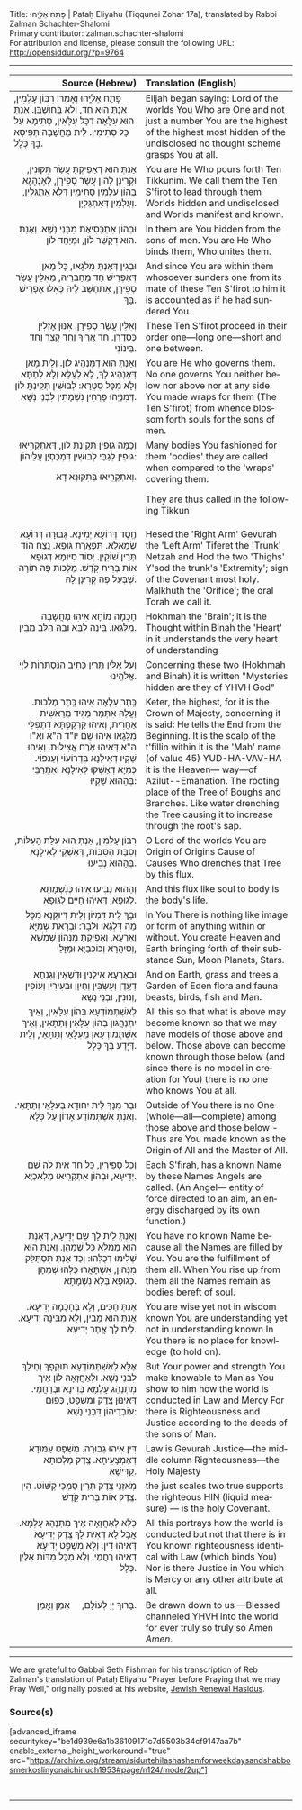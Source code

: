 <html>
<head></head>
<body>
Title: פָּתַח אֵלִיָּֽהוּ | Pataḥ Eliyahu (Tiqqunei Zohar 17a), translated by Rabbi Zalman Schachter-Shalomi<br />
Primary contributor: zalman.schachter-shalomi<br />
For attribution and license, please consult the following URL: <a href="http://opensiddur.org/?p=9764">http://opensiddur.org/?p=9764</a>
<p />
<hr />

<table style="margin-left: auto;margin-right: auto;" class="draggable">
<thead><tr><th id="x" style="text-align: right;">Source (Hebrew)</th><th style="text-align: left;">Translation (English)</th></tr></thead>
<tbody>
<tr><td style="vertical-align:top;" width="28%">
<div class="liturgy" lang="he">
פָּתַח אֵלִיָּֽהוּ וְאָמַר:
רִבּוֹן עָלְמִין,
אַנְתְּ הוּא חָד,
וְלָא בְּחוּשְׁבָּן.
אַנְתְּ הוּא עִלָּאָה
דְכָּל עִלָּאִין,
סְתִימָא עַל
כָּל סְתִימִין.
לֵית מַחֲשָׁבָה
תְּפִיסָא בָךְ
כְּלָל.
</span></div></td>
 
<td width="53%"><div class="english" lang="en">
Elijah began saying:
Lord of the worlds
You Who are One
and not just a number
You are the highest
of the highest
most hidden
of the undisclosed
no thought scheme
grasps You
at all.
</div></td></tr>
    
    
<tr><td style="vertical-align:top;" width="46%"><div class="liturgy" lang="he" style="text-align: right;">
אַנְתְּ הוּא
דְאַפֵּיקְתָּ
עֲשַׂר תִּקּוּנִין,
וּקְרִינָן לְהוֹן
עֲשַׂר סְפִירָן,
לְאַנְהָגָא בְהוֹן
עָלְמִין סְתִימִין
דְּלָא אִתְגַּלְיָן,
וְעָלְמִין דְּאִתְגַּלְיָן.
</span></div></td>
 
<td width="53%"><div class="english" lang="en">
You are He
Who pours forth
Ten Tikkunim.
We call them
the Ten S'firot
to lead through them
Worlds hidden and
undisclosed
and Worlds manifest and known.
</div></td></tr>
    
    
<tr><td style="vertical-align:top;" width="46%"><div class="liturgy" lang="he" style="text-align: right;">
וּבְהוֹן אִתְכְּסִיאַת
מִבְּנֵי נְשָׁא.
וְאַנְתְּ הוּא
דִקָשֵׁר לוֹן,
וּמְיַחֵד לוֹן.
</span></div></td>
 
<td width="53%"><div class="english" lang="en">
In them are You hidden
from the sons of men.
You are He
Who binds them,
Who unites them.
</div></td></tr>
    
    
<tr><td style="vertical-align:top;" width="46%"><div class="liturgy" lang="he" style="text-align: right;">
וּבְגִין דְּאַנְתְּ
מִלגָאו,
כָּל מַאן
דְּאַפְרֵישׁ חַד מֵחַבְרֵיהּ,
מֵאִלֵּין עֲשַׂר סְפִירָן,
אִתְחַשֵּׁב לֵיהּ
כְּאִלּוּ
אַפְרֵישׁ בָּךְ.
</span></div></td>
 
<td width="53%"><div class="english" lang="en">
And since You are
within them
whosoever
sunders one from its mate
of these Ten S'firot
to him it is accounted
as if he had
sundered You.
</div></td></tr>
    
    
<tr><td style="vertical-align:top;" width="46%"><div class="liturgy" lang="he" style="text-align: right;">
וְאִלֵּין עֲשַׂר סְפִירָן.
אִנּוּן אָזְלִין כְּסִדְרָן.
חַד אֲרִיךְ
וְחַד קָצֵר
וְחַד בֵּינוֹנִי.
</span></div></td>
 
<td width="53%"><div class="english" lang="en">
These Ten S'firot
proceed in their order
one—long
one—short
and one between.
</div></td></tr>
    
    
<tr><td style="vertical-align:top;" width="46%"><div class="liturgy" lang="he" style="text-align: right;">
וְאַנְתְּ הוּא
דְמַנְהֵיג לוֹן.
וְלֵית מַאן
דְּאַנְהֵיג לָךְ,
לָא לְעֵֽלָּא
וְלָא לְתַתָּא
וְלָא מִכָּל סִטְרָא:
לְבוּשִׁין תְּקֵינְתָּ לוֹן
דְּמִנַּיְהוּ פָּרְחִין נִשְׁמָתִין
לִבְנֵי נְשָׁא.
</span></div></td>
 
<td width="53%"><div class="english" lang="en">
You are He
who governs them.
No one
governs You
neither below
nor above
nor at any side.
You made wraps for them
(The Ten S'firot)
from whence blossom forth souls
for the sons of men.
</div></td></tr>
    
    
<tr><td style="vertical-align:top;" width="46%"><div class="liturgy" lang="he" style="text-align: right;">
וְכַמָּה גוּפִין תְּקֵינְתָּ לוֹן,
דְּאִתְקְרִֽיאוּ גוּפִין
לְגַבֵּי לְבוּשִׁין
דִּמְכַסְיָן עֲלֵיהוֹן:

וְאִתְקְרִֽיאוּ
בְּתִקּוּנָא דָא.
</span></div></td>
 
<td width="53%"><div class="english" lang="en">
Many bodies You fashioned for them
'bodies' they are called
when compared to the 'wraps'
covering them.
 
They are thus called
in the following Tikkun
</div></td></tr>
    
    
<tr><td style="vertical-align:top;" width="46%"><div class="liturgy" lang="he" style="text-align: right;">
חֶֽסֶד
דְּרוֹעָא יְמִינָא.
גְּבוּרָה
דְּרוֹעָא שְׂמָאלָא.
תִּפְאֶֽרֶת
גּוּפָא.
נֶֽצַח הוֹד
תְּרֵין שׁוֹקִין.
יְסוֹד
סִיּוּמָא דְגוּפָא
אוֹת בְּרִית קֹֽדֶשׁ.
מַלְכוּת
פֶּה
תּוֹרָה שֶׁבְּעַל פֶּה קְרִינָן לָהּ.
</span></div></td>
 
<td width="53%"><div class="english" lang="en">
Hesed
the 'Right Arm'
Gevurah
the 'Left Arm'
Tiferet
the 'Trunk'
Netzaḥ and Hod
the two 'Thighs'
Y'sod
the trunk's 'Extremity';
sign of the Covenant most holy.
Malkhuth
the 'Orifice';
the oral Torah we call it.
</div></td></tr>
    
    
<tr><td style="vertical-align:top;" width="46%"><div class="liturgy" lang="he" style="text-align: right;">
חָכְמָה
מוֹחָא אִיהִוּ
מַחֲשָׁבָה מִלְּגָאו.
בִּינָה
לִבָּא וּבָהּ
הַלֵּב מֵבִין.
</span></div></td>
 
<td width="53%"><div class="english" lang="en">
Hokhmah
the 'Brain'; it is the
Thought within
Binah
the 'Heart' in it understands
the very heart of understanding
</div></td></tr>
    
    
<tr><td style="vertical-align:top;" width="46%"><div class="liturgy" lang="he" style="text-align: right;">
וְעַל אִלֵּין תְּרֵין
כְּתִיב
הַנִּסְתָּרוֹת
לַיְיָ אֱלֹהֵֽינוּ.
</span></div></td>
 
<td width="53%"><div class="english" lang="en">
Concerning these two (Hokhmah and Binah)
it is written
"Mysteries hidden are they
of YHVH God"
</div></td></tr>
    
    
<tr><td style="vertical-align:top;" width="46%"><div class="liturgy" lang="he" style="text-align: right;">
כֶּֽתֶר עִלָאָה
אִיהוּ
כֶּֽתֶר מַלְכוּת.
וַעֲלֵהּ אִתְּמַר
מַגִּיד מֵרֵאֹשִית אַחֲרִית,
וְאִיהוּ קַרְקַפְתָּא
דִתְפִלֵּי
מִלְּגָאו
אִיהוּ שֵם
יו"ד ה"א וא"ו ה"א
דְּאִיהוּ
אֹֽרַח
אֲצִילוּת.
וְאִיהוּ שַׁקְיוּ
דְאִילָנָא
בִּדְרוֹעוֹי וְעַנְפוֹי.
כְּמַיָּא
דְאַשְׁקוּ לְאִילָנָא
וְאִתְרַבֵּי
בְּהַהוּא שַׁקְיוּ:
</span></div></td>
 
<td width="53%"><div class="english" lang="en">
Keter, the highest,
for it is
the Crown of Majesty,
concerning it is said:
He tells the End from the Beginning.
It is the scalp
of the t'fillin
within
it is the 'Mah' name (of value 45)
YUD-HA-VAV-HA
it is the Heaven—
way—of
Azilut--Emanation.
The rooting place of
the Tree
of Boughs and Branches.
Like water
drenching the Tree
causing it to increase
through the root's sap.
</div></td></tr>
    
    
<tr><td style="vertical-align:top;" width="46%"><div class="liturgy" lang="he" style="text-align: right;">
רִבּוֹן עָלְמִין,
אַנְתְּ הוּא
עִלַּת הָעִלּוֹת,
וְסִבַּת הַסִּבּוֹת,
דְּאַשְׁקֵי
לְאִילָנָא בְּהַהוּא
נְבִיעוּ.
</span></div></td>
 
<td width="53%"><div class="english" lang="en">
O Lord of the worlds
You are
Origin of Origins
Cause of Causes
Who drenches
that Tree
by this flux.
</div></td></tr>
    
    
<tr><td style="vertical-align:top;" width="46%"><div class="liturgy" lang="he" style="text-align: right;">
וְהַהוּא נְבִיעוּ אִיהוּ
כְּנִֹשְמָתָא לְגוּפָא,
דְּאִיהוּ חַיִּים לְגוּפָא.
</span></div></td>
 
<td width="53%"><div class="english" lang="en">
And this flux
like soul to body
is the body's life.
</div></td></tr>
    
    
<tr><td style="vertical-align:top;" width="46%"><div class="liturgy" lang="he" style="text-align: right;">
וּבָךְ
לֵית
דִּמְיוֹן וְלֵית
דְּיוּקְנָא
מִכָּל
מַה דִּלְגָאו וּלְבָר:
וּבְרָאת
שְׁמַיָּא וְאַרְעָא,
וְאַפֵיקְתָּ
מִנְּהוֹן
שִׁמְשָׁא וְסִיהֲרָא
וְכוֹכְבַיָּא וּמַזָּלֵי,
</span></div></td>
 
<td width="53%"><div class="english" lang="en">
In You
There is nothing
like image
or form
of anything
within or without.
You create
Heaven and Earth
bringing forth
of their substance
Sun, Moon
Planets, Stars.
</div></td></tr>
    
    
<tr><td style="vertical-align:top;" width="46%"><div class="liturgy" lang="he" style="text-align: right;">
וּבְאַרְעָא
אִילָנִין וּדְֹשָאִין
וְגִנְתָא דְעֵֽדֶן
וְעִשְֹבִּין וְחֵיוָן
וּבְעִירִין וְעוֹפִין וְנוּנִין,
וּבְנֵי נָשָׁא,
</span></div></td>
 
<td width="53%"><div class="english" lang="en">
And on Earth,
grass and trees
a Garden of Eden
flora and fauna
beasts, birds, fish
and Man.
</div></td></tr>
    
    
<tr><td style="vertical-align:top;" width="46%"><div class="liturgy" lang="he" style="text-align: right;">
לְאִשְׁתְּמוֹדְעָא
בְּהוֹן עִלָּאִין,
וְאֵיךְ יִתְנַהֲגוּן
בְּהוֹן עִלָּאִין וְתַתָּאִין,
וְאֵיךְ אִשְׁתְּמוֹדְעָאן
מֵעִלָּאֵי
וְתַתָּאֵי,
וְלֵית דְּיָדַע
בָּךְ כְּלָל.
</span></div></td>
 
<td width="53%"><div class="english" lang="en">
All this so that what is above
may become known
so that we may have models
of those above and below.
Those above can become known
through those below (and since there is no model in creation for You)
there is no one who knows
You at all.
</div></td></tr>
    
    
<tr><td style="vertical-align:top;" width="46%"><div class="liturgy" lang="he" style="text-align: right;">
וּבַר מִנָּךְ
לֵית יִחוּדָא
בְּעִלָּאֵי
וְתַתָּאֵי.
וְאַנְתְּ
אִֹשְתְּמוֹדַע
אָדוֹן עַל כֹּֽלָּא.
</span></div></td>
 
<td width="53%"><div class="english" lang="en">
Outside of You
there is no One (whole—all—complete)
among those above
and those below -
Thus are You made known
as the Origin of All
and the Master of All.
</div></td></tr>
    
    
<tr><td style="vertical-align:top;" width="46%"><div class="liturgy" lang="he" style="text-align: right;">
וְכָל סְפִירִין, כָּל חַד
אִית לָה שֵׁם יְדִֽיעָא,
וּבְהוֹן
אִתְקְרִֽיאוּ מַלְאָכַיָּא.
</span></div></td>
 
<td width="53%"><div class="english" lang="en">
Each S'firah,
has a known Name
by these Names
Angels are called.
(An Angel—
entity of force
directed to an aim,
an energy discharged
by its own function.)
</div></td></tr>
    
    
<tr><td style="vertical-align:top;" width="46%"><div class="liturgy" lang="he" style="text-align: right;">
וְאַנְתְּ לֵית לָךְ שֵׁם יְדִֽיעָא,
דְּאַנְתְּ הוּא
מְמַלֵּא כָּל שְׁמָהָן.
וְאַנְתְּ הוּא שְׁלִימוּ
דְכֻלְּהוּ:
וְכַד אַנְתְּ תִּסְתַּלֵּק מִנְּהוֹן,
אִשְׁתָּאֲרוּ כֻּלְּהוּ שְׁמָהָן
כְּגוּפָא בְּלָא נִשְׁמָתָא.
</span></div></td>
 
<td width="53%"><div class="english" lang="en">
You have no known Name
because all the Names
are filled by You.
You are the fulfillment
of them all.
When You rise up from them
all the Names remain
as bodies bereft of soul.
</div></td></tr>
    
    
<tr><td style="vertical-align:top;" width="46%"><div class="liturgy" lang="he" style="text-align: right;">
אַנְתְּ חַכִּים,
וְלָא בְּחָכְמָה יְדִיעָא.
אַנְתְּ הוּא מֵבִין,
וְלָא מִבִּינָה יְדִיעָא.
לֵית לָךְ אֲתַר יְדִיעָא.
</span></div></td>
 
<td width="53%"><div class="english" lang="en">
You are wise
yet not in wisdom known
You are understanding
yet not in understanding known
In You there is no place for knowledge
(to hold on).
</div></td></tr>
    
    
<tr><td style="vertical-align:top;" width="46%"><div class="liturgy" lang="he" style="text-align: right;">
אֶלָּא לְאִשְׁתְּמוֹדְעָא
תּוּקְפָךְ וְחֵילָךְ לִבְנֵי נְשָׁא.
וּלְאַחֲזָאָה לוֹן
אֵיךְ מִתְנַהֵג
עָלְמָא
בְּדִינָא וּבְרַחֲמֵי.
דְּאִינּוּן צֶֽדֶק וּמִֹשְפָּט,
כְּפוּם עוֹבְדֵיהוֹן
דִּבְנֵי נָשָׁא:
</span></div></td>
 
<td width="53%"><div class="english" lang="en">
But Your power and strength
You make knowable to Man
as You show to him
how the world
is conducted
in Law and Mercy
For there is Righteousness and Justice
according to the deeds
of the sons of Man.
</div></td></tr>
    
    
<tr><td style="vertical-align:top;" width="46%"><div class="liturgy" lang="he" style="text-align: right;">
דִּין אִיהוּ גְבוּרָה.
מִשְׁפָּט עַמּוּדָא דְאֶמְצָעִיתָא.
צֶֽדֶק מַלְכוּתָא קַדִּישָׁא.
</span></div></td>
 
<td width="53%"><div class="english" lang="en">
Law is Gevurah
Justice—the middle column
Righteousness—the Holy Majesty
</div></td></tr>
    
    
<tr><td style="vertical-align:top;" width="46%"><div class="liturgy" lang="he" style="text-align: right;">
מֹֽאזְנֵי צֶֽדֶק
תְּרֵין סַמְכֵי קְשׁוֹט.
הִין צֶֽדֶק
אוֹת בְּרִית קֹֽדֶשׁ.
</span></div></td>
 
<td width="53%"><div class="english" lang="en">
the just scales
two true supports
the righteous HIN (liquid measure) —
is the holy Covenant.
</div></td></tr>
    
    
<tr><td style="vertical-align:top;" width="46%"><div class="liturgy" lang="he" style="text-align: right;">
כֹּֽלָּא לְאַחֲזָאָה
אֵיךְ מִתְנַהֵג עָלְמָא.
אֲבָל לָא דְּאִית
לָךְ
צֶֽדֶק יְדִיעָא
דְאִיהוּ דִין.
וְלָא מִשְׁפָּט יְדִיעָא
דְאִיהוּ רַחֲמֵי.
וְלָא מִכָּל מִדּוֹת אִלֵּין כְּלָל.
</span></div></td>
 
<td width="53%"><div class="english" lang="en">
All this portrays
how the world is conducted
but not that there is
in You
known righteousness
identical with Law (which binds You)
Nor is there Justice in You
which is Mercy
or any other attribute at all.
</div></td></tr>
    
    
<tr><td style="vertical-align:top;" width="46%"><div class="liturgy" lang="he" style="text-align: right;">
&nbsp;
בָּרוּךְ
יְיָ
לְעוֹלָם,
&nbsp;
&nbsp;
אָמֵן וְאָמֵן.
</span></div></td>

<td width="53%"><div class="english" lang="en">
Be drawn down to us
—Blessed channeled
YHVH
into the world
for ever
truly so truly so
Amen <em>Amen</em>.
</td></tr>
</tbody></table>

<hr />

We are grateful to Gabbai Seth Fishman for his transcription of Reb Zalman's translation of Pataḥ Eliyahu "Prayer before Praying that we may Pray Well," originally posted at his website, <a href="http://www.jewishrenewalhasidus.org/wordpress/reb-zalman-resources/">Jewish Renewal Hasidus</a>.

<h3>Source(s)</h3>

[advanced_iframe securitykey="be1d939e6a1b36109171c7d5503b34cf9147aa7b" enable_external_height_workaround="true" src="https://archive.org/stream/sidurtehilashashemforweekdaysandshabbosmerkoslinyonaichinuch1953#page/n124/mode/2up"]

&nbsp;

<hr />

&nbsp;
</body>
</html>
